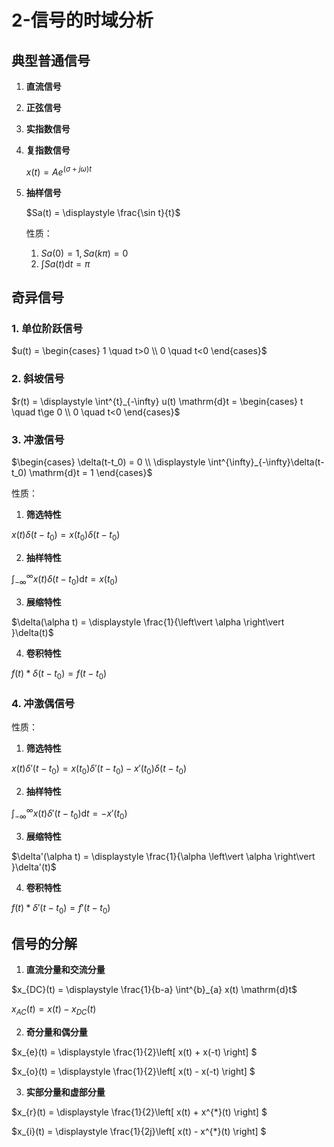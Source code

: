 # 2-信号的时域分析

## 典型普通信号

1. **直流信号**

2. **正弦信号**

3. **实指数信号**

4. **复指数信号**

   $x(t) = \displaystyle Ae^{(\sigma + j\omega)t}$

5. **抽样信号**

    $Sa(t) = \displaystyle \frac{\sin t}{t}$

    性质：
    1. $Sa(0) = 1, Sa(k\pi) = 0$
    2. $\displaystyle \int Sa(t) \mathrm{d}t = \pi$

## 奇异信号

### 1. 单位阶跃信号

$u(t) = \begin{cases}
    1 \quad t>0 \\
    0 \quad t<0
\end{cases}$

### 2. 斜坡信号

$r(t) = \displaystyle \int^{t}_{-\infty} u(t) \mathrm{d}t = \begin{cases}
    t \quad t\ge 0 \\
    0 \quad t<0
\end{cases}$

### 3. 冲激信号

$\begin{cases}
    \delta(t-t_0) = 0 \\
    \displaystyle \int^{\infty}_{-\infty}\delta(t-t_0) \mathrm{d}t = 1
\end{cases}$

性质：

1. **筛选特性**

$x(t)\delta(t-t_0) = x(t_0)\delta(t-t_0)$

2. **抽样特性**

$\displaystyle \int_{-\infty}^{\infty} x(t)\delta(t-t_0) \mathrm{d}t = x(t_0)$

3. **展缩特性**

$\delta(\alpha t) = \displaystyle \frac{1}{\left\vert \alpha \right\vert }\delta(t)$

4. **卷积特性**

$f(t) * \delta(t-t_0) = f(t-t_0)$

### 4. 冲激偶信号

性质：

1. **筛选特性**

$x(t)\delta'(t-t_0) = x(t_0)\delta'(t-t_0) - x'(t_0)\delta(t-t_0)$

2. **抽样特性**

$\displaystyle \int_{-\infty}^{\infty} x(t)\delta'(t-t_0) \mathrm{d}t = -x'(t_0)$

3. **展缩特性**

$\delta'(\alpha t) = \displaystyle \frac{1}{\alpha \left\vert \alpha \right\vert }\delta'(t)$

4. **卷积特性**

$f(t) * \delta'(t-t_0) = f'(t-t_0)$

## 信号的分解

1. **直流分量和交流分量**

$x_{DC}(t) = \displaystyle \frac{1}{b-a} \int^{b}_{a} x(t) \mathrm{d}t$

$x_{AC}(t) = x(t) - x_{DC}(t)$

2. **奇分量和偶分量**

$x_{e}(t) = \displaystyle \frac{1}{2}\left[ x(t) + x(-t) \right] $

$x_{o}(t) = \displaystyle \frac{1}{2}\left[ x(t) - x(-t) \right] $

3. **实部分量和虚部分量**

$x_{r}(t) = \displaystyle \frac{1}{2}\left[ x(t) + x^{*}(t) \right] $

$x_{i}(t) = \displaystyle \frac{1}{2j}\left[ x(t) - x^{*}(t) \right] $
